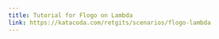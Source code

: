 ```yaml
---
title: Tutorial for Flogo on Lambda
link: https://katacoda.com/retgits/scenarios/flogo-lambda
---
```

